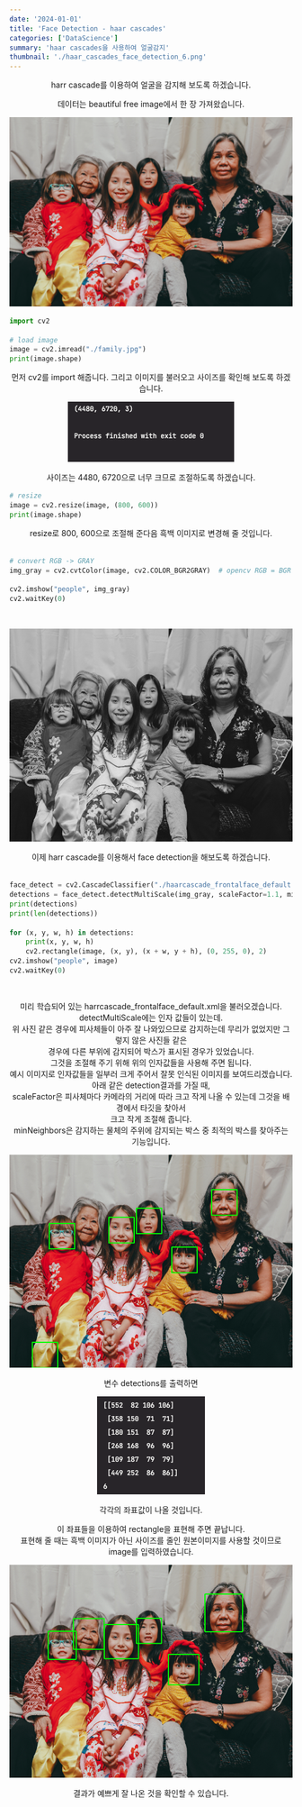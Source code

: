 ```yaml
---
date: '2024-01-01'
title: 'Face Detection - haar cascades'
categories: ['DataScience']
summary: 'haar cascades을 사용하여 얼굴감지'
thumbnail: './haar_cascades_face_detection_6.png'
---
```


<center>

harr cascade를 이용하여 얼굴을 감지해 보도록 하겠습니다.

데이터는 beautiful free image에서 한 장 가져왔습니다.

![Attached Photo 1](./haar_cascades_face_detection_1.jpeg)

</center>

```python
import cv2

# load image
image = cv2.imread("./family.jpg")
print(image.shape)
```

<center>
먼저 cv2를 import 해줍니다.
그리고 이미지를 불러오고 사이즈를 확인해 보도록 하겠습니다.

<br>

![Attached Photo 2](./haar_cascades_face_detection_2.png)

사이즈는 4480, 6720으로 너무 크므로 조절하도록 하겠습니다.

</center>

```python
# resize
image = cv2.resize(image, (800, 600))
print(image.shape)
```

<center>
resize로 800, 600으로 조절해 준다음
흑백 이미지로 변경해 줄 것입니다.
</center>
<br>

```python
# convert RGB -> GRAY
img_gray = cv2.cvtColor(image, cv2.COLOR_BGR2GRAY)  # opencv RGB = BGR

cv2.imshow("people", img_gray)
cv2.waitKey(0)
```

<br>

![Attached Photo 3](./haar_cascades_face_detection_3.png)

<center>이제 harr cascade를 이용해서 face detection을 해보도록 하겠습니다.</center><br>

```python
face_detect = cv2.CascadeClassifier("./haarcascade_frontalface_default.xml")
detections = face_detect.detectMultiScale(img_gray, scaleFactor=1.1, minNeighbors=2)  # 배경에서 이미지를 찾아서 크고 작게 조절할 수있습니다. 감지 물체 주위의 후보 박스들 중에서 최적의 박스를 선택
print(detections)
print(len(detections))

for (x, y, w, h) in detections:
    print(x, y, w, h)
    cv2.rectangle(image, (x, y), (x + w, y + h), (0, 255, 0), 2)
cv2.imshow("people", image)
cv2.waitKey(0)

```

<center><br>

미리 학습되어 있는 harrcascade_frontalface_default.xml을 불러오겠습니다.<br>
detectMultiScale에는 인자 값들이 있는데.<br>
위 사진 같은 경우에 피사체들이 아주 잘 나와있으므로 감지하는데 무리가 없었지만 그렇지 않은 사진들 같은 <br>경우에 다른 부위에 감지되어 박스가 표시된 경우가 있었습니다.<br>
그것을 조절해 주기 위해 위의 인자값들을 사용해 주면 됩니다.<br>
예시 이미지로 인자값들을 일부러 크게 주어서 잘못 인식된 이미지를 보여드리겠습니다.<br>
아래 같은 detection결과를 가질 때,<br>
scaleFactor은 피사체마다 카메라의 거리에 따라 크고 작게 나올 수 있는데 그것을 배경에서 타깃을 찾아서 <br>크고 작게 조절해 줍니다.<br>
minNeighbors은 감지하는 물체의 주위에 감지되는 박스 중 최적의 박스를 찾아주는 기능입니다.<br>

![Attached Photo 4](./haar_cascades_face_detection_4.png)

변수 detections를 출력하면

![Attached Photo 5](./haar_cascades_face_detection_5.png)

각각의 좌표값이 나올 것입니다.

이 좌표들을 이용하여 rectangle을 표현해 주면 끝납니다.<br> 표현해 줄 때는 흑백 이미지가 아닌 사이즈를 줄인 원본이미지를 사용할 것이므로 image를 입력하였습니다.

![Attached Photo 6](./haar_cascades_face_detection_6.png)

결과가 예쁘게 잘 나온 것을 확인할 수 있습니다.

</center>
